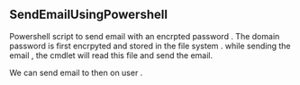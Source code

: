 ## SendEmailUsingPowershell
Powershell script to send email with an encrpted password . The domain password is first encrpyted and stored in the file system . while sending the email , the cmdlet will read this file and send the email.

We can send email to then on user .
